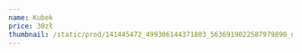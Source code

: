 ```yaml
---
name: Kubek
price: 30zł
thumbnail: /static/prod/141445472_499306144371803_5636919022587979890_n.jpg
---
```

